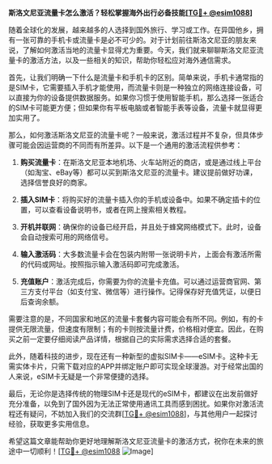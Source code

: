 **斯洛文尼亚流量卡怎么激活？轻松掌握海外出行必备技能[[TG💪+ @esim1088](https://t.me/s/esim1088)]**

随着全球化的发展，越来越多的人选择到国外旅行、学习或工作。在异国他乡，拥有一张可靠的手机卡或流量卡是必不可少的。对于计划前往斯洛文尼亚的朋友来说，了解如何激活当地的流量卡显得尤为重要。今天，我们就来聊聊斯洛文尼亚流量卡的激活方法，以及一些相关的知识，帮助你轻松应对海外通信需求。

首先，让我们明确一下什么是流量卡和手机卡的区别。简单来说，手机卡通常指的是SIM卡，它需要插入手机才能使用，而流量卡则是一种独立的网络连接设备，可以直接为你的设备提供数据服务。如果你习惯于使用智能手机，那么选择一张适合的SIM卡可能更方便；但如果你有平板电脑或者智能手表等设备，流量卡就显得更加实用了。

那么，如何激活斯洛文尼亚的流量卡呢？一般来说，激活过程并不复杂，但具体步骤可能会因运营商的不同而有所差异。以下是一个通用的激活流程供参考：

1. **购买流量卡**：在斯洛文尼亚本地机场、火车站附近的商店，或是通过线上平台（如淘宝、eBay等）都可以买到斯洛文尼亚的流量卡。建议提前做好功课，选择信誉良好的商家。

2. **插入SIM卡**：将购买好的流量卡插入你的手机或设备中。如果不确定插卡的位置，可以查看设备说明书，或者在网上搜索相关教程。

3. **开机并联网**：确保你的设备已经开启，并且处于蜂窝网络模式下。此时，设备会自动搜索可用的网络信号。

4. **输入激活码**：大多数流量卡会在包装内附带一张说明卡片，上面会有激活所需的代码或网址。按照指示输入激活码即可完成激活。

5. **充值账户**：激活完成后，你需要为你的流量卡充值。可以通过运营商官网、第三方支付平台（如支付宝、微信等）进行操作。记得保存好充值凭证，以便日后查询余额。

需要注意的是，不同国家和地区的流量卡套餐内容可能会有所不同。例如，有的卡提供无限流量，但速度有限制；有的卡则按流量计费，价格相对便宜。因此，在购买之前一定要仔细阅读产品详情，根据自己的实际需求选择合适的套餐。

此外，随着科技的进步，现在还有一种新型的虚拟SIM卡——eSIM卡。这种卡无需实体卡片，只需下载对应的APP并绑定账户即可实现全球漫游。对于经常出国的人来说，eSIM卡无疑是一个非常便捷的选择。

最后，无论你是选择传统的物理SIM卡还是现代的eSIM卡，都建议在出发前做好充分准备，以免到了国外因为无法正常使用通讯工具而感到困扰。如果你对激活流程还有疑问，不妨加入我们的交流群[[TG💪+ @esim1088](https://t.me/s/esim1088)]，与其他用户一起探讨经验，获取更多实用信息。

希望这篇文章能帮助你更好地理解斯洛文尼亚流量卡的激活方式，祝你在未来的旅途中一切顺利！[[TG💪+ @esim1088](https://t.me/s/esim1088) ![Image](https://i.postimg.cc/4NQfJmqS/Snipaste-2025-05-13-00-14-12.png)]